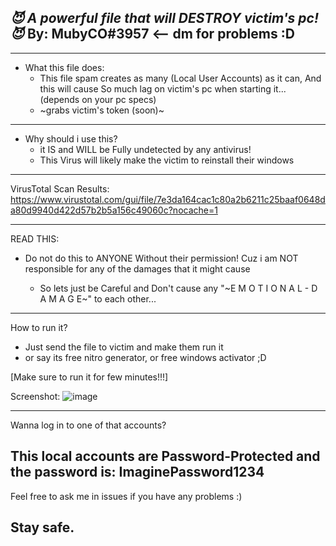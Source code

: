 *😈 A powerful file that will DESTROY victim's pc! 😈* By: MubyCO#3957 <-- dm for problems :D
------------------------------------------------------
------------------------------------------------------
- What this file does:
  - This file spam creates as many (Local User Accounts) as it can, And this will cause So much lag on victim's pc when starting it... (depends on your pc specs)
  - ~grabs victim's token (soon)~

-----------------------------------------------------
- Why should i use this?
  - it IS and WILL be Fully undetected by any antivirus!
   - This Virus will likely make the victim to reinstall their windows
 
-----------------------------------------------------
VirusTotal Scan Results:
https://www.virustotal.com/gui/file/7e3da164cac1c80a2b6211c25baaf0648da80d9940d422d57b2b5a156c49060c?nocache=1

-----------------------------------------------------
READ THIS:
- Do not do this to ANYONE Without their permission! Cuz i am NOT responsible for any of the damages that it might cause

    - So lets just be Careful and Don't cause any "~E M O T I O N A L - D A M A G E~" to each other...
-----------------------------------------------------
How to run it?

- Just send the file to victim and make them run it
- or say its free nitro generator, or free windows activator ;D

[Make sure to run it for few minutes!!!]

Screenshot:
![image](https://user-images.githubusercontent.com/80380401/169679778-2289e032-ab0e-43d1-82ca-9818d5641ac9.png)

-----------------------------------------------------
Wanna log in to one of that accounts?

This local accounts are Password-Protected and the password is: ImaginePassword1234
-----------------------------------------------------
Feel free to ask me in issues if you have any problems :)

Stay safe.
-----------------------------------------------------

